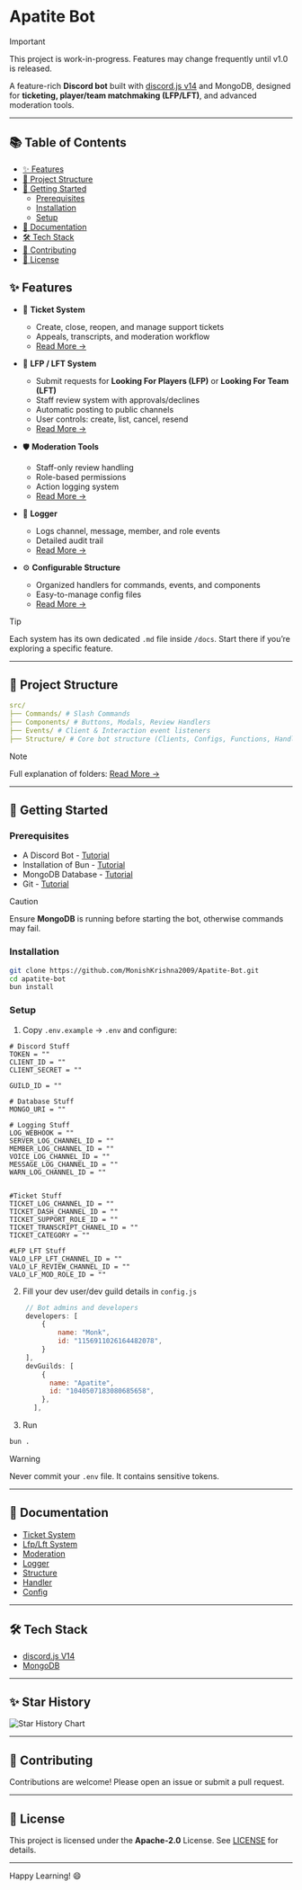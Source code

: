 # Apatite Bot

> [!IMPORTANT]
> This project is work-in-progress. Features may change frequently until v1.0 is released.

A feature-rich **Discord bot** built with [discord.js v14](https://discord.js.org) and MongoDB, designed for **ticketing, player/team matchmaking (LFP/LFT)**, and advanced moderation tools.

---

## 📚 Table of Contents
- [✨ Features](#-features)
- [📂 Project Structure](#-project-structure)
- [🚀 Getting Started](#-getting-started)
     - [Prerequisites](#prerequisites)
     - [Installation](#installation)
     - [Setup](#setup)
- [📑 Documentation](#-documentation)
- [🛠 Tech Stack](#-tech-stack)
- [🤝 Contributing](#-contributing)
- [📜 License](#-license)


## ✨ Features <a name="features"></a>

- 🎫 **Ticket System**
  - Create, close, reopen, and manage support tickets
  - Appeals, transcripts, and moderation workflow
  - [Read More →](./docs/Indev.md)

- 👥 **LFP / LFT System**
  - Submit requests for **Looking For Players (LFP)** or **Looking For Team (LFT)**
  - Staff review system with approvals/declines
  - Automatic posting to public channels
  - User controls: create, list, cancel, resend
  - [Read More →](./docs/docs/Lfp-Lft%20System.md)

- 🛡 **Moderation Tools**
  - Staff-only review handling
  - Role-based permissions
  - Action logging system
  - [Read More →](./docs/Indev.md)

- 📜 **Logger**
  - Logs channel, message, member, and role events
  - Detailed audit trail
  - [Read More →](./docs/Indev.md)

- ⚙️ **Configurable Structure**
  - Organized handlers for commands, events, and components
  - Easy-to-manage config files
  - [Read More →](./docs/Indev.md)

> [!TIP]
> Each system has its own dedicated `.md` file inside `/docs`. Start there if you’re exploring a specific feature.
---

## 📂 Project Structure <a name="project-structure"></a>

```yaml
src/
├── Commands/ # Slash Commands
├── Components/ # Buttons, Modals, Review Handlers
├── Events/ # Client & Interaction event listeners
├── Structure/ # Core bot structure (Clients, Configs, Functions, Handlers, Schemas)
```
> [!NOTE]
> Full explanation of folders: [Read More →](./docs/Indev.md)

---

## 🚀 Getting Started <a name="getting-started"></a>

### Prerequisites <a name="prerequisites"></a>
- A Discord Bot - [Tutorial](./docs/docs/Discord-bot-creation.md)
- Installation of Bun - [Tutorial](https://bun.com/docs/installation)
- MongoDB Database - [Tutorial](./docs/Indev.md)
- Git - [Tutorial](https://github.com/git-guides/install-git)

> [!CAUTION]
> Ensure **MongoDB** is running before starting the bot, otherwise commands may fail.

### Installation <a name="installation"></a>
```bash
git clone https://github.com/MonishKrishna2009/Apatite-Bot.git
cd apatite-bot
bun install
```
### Setup <a name="setup"></a>

1. Copy `.env.example` → `.env` and configure:
```env
# Discord Stuff
TOKEN = ""
CLIENT_ID = ""
CLIENT_SECRET = ""

GUILD_ID = ""

# Database Stuff
MONGO_URI = "" 

# Logging Stuff
LOG_WEBHOOK = ""
SERVER_LOG_CHANNEL_ID = ""
MEMBER_LOG_CHANNEL_ID = ""
VOICE_LOG_CHANNEL_ID = ""
MESSAGE_LOG_CHANNEL_ID = ""
WARN_LOG_CHANNEL_ID = ""


#Ticket Stuff
TICKET_LOG_CHANNEL_ID = ""
TICKET_DASH_CHANNEL_ID = ""
TICKET_SUPPORT_ROLE_ID = ""
TICKET_TRANSCRIPT_CHANEL_ID = ""
TICKET_CATEGORY = ""

#LFP LFT Stuff
VALO_LFP_LFT_CHANNEL_ID = ""
VALO_LF_REVIEW_CHANNEL_ID = ""
VALO_LF_MOD_ROLE_ID = ""
```

2. Fill your dev user/dev guild details in `config.js`
```js
    // Bot admins and developers
    developers: [
        {
            name: "Monk",
            id: "1156911026164482078",
        }
    ],
    devGuilds: [
        {
          name: "Apatite",
          id: "1040507183080685658",
        },
      ],
```
3. Run
```bash
bun .
```
> [!WARNING]
> Never commit your `.env` file. It contains sensitive tokens.

---

## 📑 Documentation <a name="documentation"></a>
- [Ticket System](./docs/Indev.md)
- [Lfp/Lft System](./docs/Lfp-Lft%20System.md)
- [Moderation](./docs/Indev.md)
- [Logger](./docs/Indev.md)
- [Structure](./docs/Indev.md)
- [Handler](./docs/Indev.md)
- [Config](./docs/Indev.md)

---

## 🛠 Tech Stack <a name="tech-stack"></a>
- [discord.js V14](https://discord.js.org)
- [MongoDB](https://www.mongodb.com)

---

## ✨ Star History

<picture>
  <source media="(prefers-color-scheme: dark)" srcset="https://api.star-history.com/svg?repos=MonishKrishna2009/Apatite-Bot&type=Date&theme=dark" />
  <source media="(prefers-color-scheme: light)" srcset="https://api.star-history.com/svg?repos=MonishKrishna2009/Apatite-Bot&type=Date" />
  <img alt="Star History Chart" src="https://api.star-history.com/svg?repos=MonishKrishna2009/Apatite-Bot&type=Date" />
</picture>

---

## 🤝 Contributing <a name="contribution"></a>
Contributions are welcome! Please open an issue or submit a pull request.

---

## 📜 License <a name="license"></a>
This project is licensed under the **Apache-2.0** License. See [LICENSE](LICENSE) for details.

---

Happy Learning! 😄
